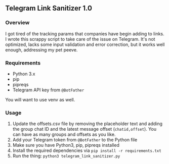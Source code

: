 ## Telegram Link Sanitizer 1.0

### Overview
I got tired of the tracking params that companies have begin adding to links. I wrote this scrappy script to take care of the issue on Telegram. It's not optimized, lacks some input validation and error correction, but it works well enough, addressing my pet peeve.

### Requirements
- Python 3.x
- pip
- pipreqs
- Telegram API key from `@BotFather`

You will want to use venv as well.

### Usage
1. Update the offsets.csv file by removing the placeholder text and adding the group chat ID and the latest message offset (`chatid,offset`). You can have as many groups and offsets as you like.
2. Add your Telegram token from `@BotFather` to the Python file
3. Make sure you have Python3, pip, pipreqs installed
4. Install the required dependencies via `pip install -r requirements.txt`
5. Run the thing: `python3 telegram_link_sanitizer.py`
